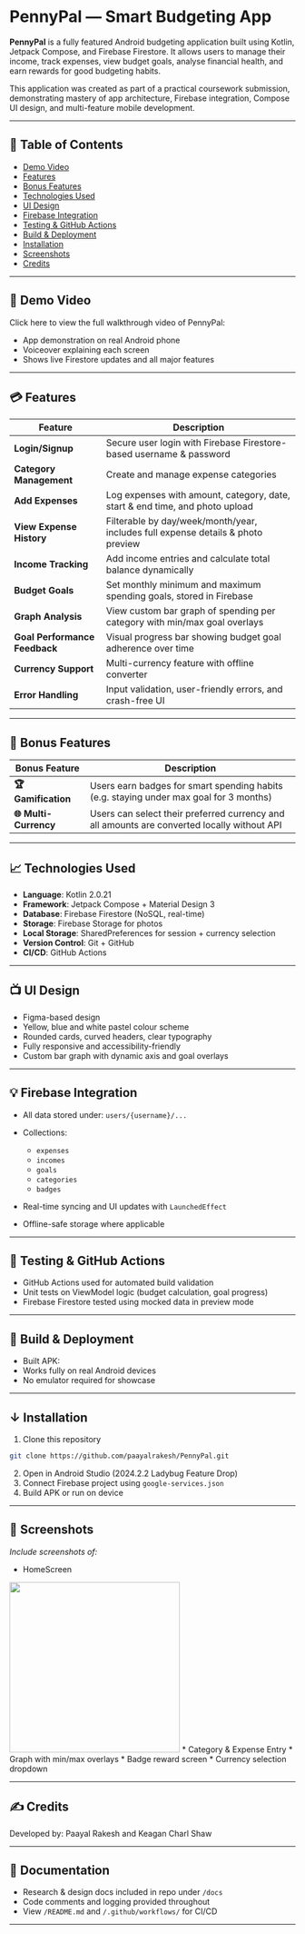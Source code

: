 # PennyPal — Smart Budgeting App

**PennyPal** is a fully featured Android budgeting application built using Kotlin, Jetpack Compose, and Firebase Firestore. It allows users to manage their income, track expenses, view budget goals, analyse financial health, and earn rewards for good budgeting habits.

This application was created as part of a practical coursework submission, demonstrating mastery of app architecture, Firebase integration, Compose UI design, and multi-feature mobile development.

---

## 📄 Table of Contents

* [Demo Video](#-demo-video)
* [Features](#-features)
* [Bonus Features](#-bonus-features)
* [Technologies Used](#-technologies-used)
* [UI Design](#-ui-design)
* [Firebase Integration](#-firebase-integration)
* [Testing & GitHub Actions](#-testing--github-actions)
* [Build & Deployment](#-build--deployment)
* [Installation](#-installation)
* [Screenshots](#-screenshots)
* [Credits](#-credits)

---

## 🎥 Demo Video

Click here to view the full walkthrough video of PennyPal: 

* App demonstration on real Android phone
* Voiceover explaining each screen
* Shows live Firestore updates and all major features

---

## 💳 Features

| Feature                       | Description                                                                      |
| ----------------------------- | -------------------------------------------------------------------------------- |
| **Login/Signup**              | Secure user login with Firebase Firestore-based username & password              |
| **Category Management**       | Create and manage expense categories                                             |
| **Add Expenses**              | Log expenses with amount, category, date, start & end time, and photo upload     |
| **View Expense History**      | Filterable by day/week/month/year, includes full expense details & photo preview |
| **Income Tracking**           | Add income entries and calculate total balance dynamically                       |
| **Budget Goals**              | Set monthly minimum and maximum spending goals, stored in Firebase               |
| **Graph Analysis**            | View custom bar graph of spending per category with min/max goal overlays        |
| **Goal Performance Feedback** | Visual progress bar showing budget goal adherence over time                      |
| **Currency Support**          | Multi-currency feature with offline converter                                    |
| **Error Handling**            | Input validation, user-friendly errors, and crash-free UI                        |

---

## 🏰 Bonus Features

| Bonus Feature         | Description                                                                                 |
| --------------------- | ------------------------------------------------------------------------------------------- |
| **🏆 Gamification**   | Users earn badges for smart spending habits (e.g. staying under max goal for 3 months)      |
| **🌐 Multi-Currency** | Users can select their preferred currency and all amounts are converted locally without API |

---

## 📈 Technologies Used

* **Language**: Kotlin 2.0.21
* **Framework**: Jetpack Compose + Material Design 3
* **Database**: Firebase Firestore (NoSQL, real-time)
* **Storage**: Firebase Storage for photos
* **Local Storage**: SharedPreferences for session + currency selection
* **Version Control**: Git + GitHub
* **CI/CD**: GitHub Actions

---

## 📺 UI Design

* Figma-based design
* Yellow, blue and white pastel colour scheme
* Rounded cards, curved headers, clear typography
* Fully responsive and accessibility-friendly
* Custom bar graph with dynamic axis and goal overlays

---

## 💡 Firebase Integration

* All data stored under: `users/{username}/...`
* Collections:

  * `expenses`
  * `incomes`
  * `goals`
  * `categories`
  * `badges`
* Real-time syncing and UI updates with `LaunchedEffect`
* Offline-safe storage where applicable

---

## 🌟 Testing & GitHub Actions

* GitHub Actions used for automated build validation
* Unit tests on ViewModel logic (budget calculation, goal progress)
* Firebase Firestore tested using mocked data in preview mode

---

## 🚀 Build & Deployment

* Built APK:
* Works fully on real Android devices
* No emulator required for showcase

---

## ↓ Installation

1. Clone this repository

```bash
git clone https://github.com/paayalrakesh/PennyPal.git
```

2. Open in Android Studio (2024.2.2 Ladybug Feature Drop)
3. Connect Firebase project using `google-services.json`
4. Build APK or run on device

---

## 📸 Screenshots

*Include screenshots of:*

* HomeScreen
<img src="https://github.com/user-attachments/assets/93a9e9ec-b401-4ad3-b788-bae5cb329ae4" width="300" />  
* Category & Expense Entry
* Graph with min/max overlays
* Badge reward screen
* Currency selection dropdown

---

## ✍️ Credits

Developed by: Paayal Rakesh and Keagan Charl Shaw

---

## 📃 Documentation

* Research & design docs included in repo under `/docs`
* Code comments and logging provided throughout
* View `/README.md` and `/.github/workflows/` for CI/CD

---


